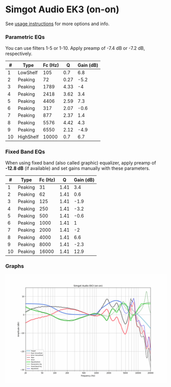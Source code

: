 # Simgot Audio EK3 (on-on)
See [usage instructions](https://github.com/jaakkopasanen/AutoEq#usage) for more options and info.

### Parametric EQs
You can use filters 1-5 or 1-10. Apply preamp of -7.4 dB or -7.2 dB, respectively.

|   # | Type      |   Fc (Hz) |    Q |   Gain (dB) |
|-----|-----------|-----------|------|-------------|
|   1 | LowShelf  |       105 | 0.7  |         6.8 |
|   2 | Peaking   |        72 | 0.27 |        -5.2 |
|   3 | Peaking   |      1789 | 4.33 |        -4   |
|   4 | Peaking   |      2418 | 3.62 |         3.4 |
|   5 | Peaking   |      4406 | 2.59 |         7.3 |
|   6 | Peaking   |       317 | 2.07 |        -0.6 |
|   7 | Peaking   |       877 | 2.37 |         1.4 |
|   8 | Peaking   |      5576 | 4.42 |         4.3 |
|   9 | Peaking   |      6550 | 2.12 |        -4.9 |
|  10 | HighShelf |     10000 | 0.7  |         6.7 |

### Fixed Band EQs
When using fixed band (also called graphic) equalizer, apply preamp of **-12.8 dB** (if available) and set gains manually with these parameters.

|   # | Type    |   Fc (Hz) |    Q |   Gain (dB) |
|-----|---------|-----------|------|-------------|
|   1 | Peaking |        31 | 1.41 |         3.4 |
|   2 | Peaking |        62 | 1.41 |         0.6 |
|   3 | Peaking |       125 | 1.41 |        -1.9 |
|   4 | Peaking |       250 | 1.41 |        -3.2 |
|   5 | Peaking |       500 | 1.41 |        -0.6 |
|   6 | Peaking |      1000 | 1.41 |         1   |
|   7 | Peaking |      2000 | 1.41 |        -2   |
|   8 | Peaking |      4000 | 1.41 |         6.6 |
|   9 | Peaking |      8000 | 1.41 |        -2.3 |
|  10 | Peaking |     16000 | 1.41 |        12.9 |

### Graphs
![](./Simgot%20Audio%20EK3%20(on-on).png)
